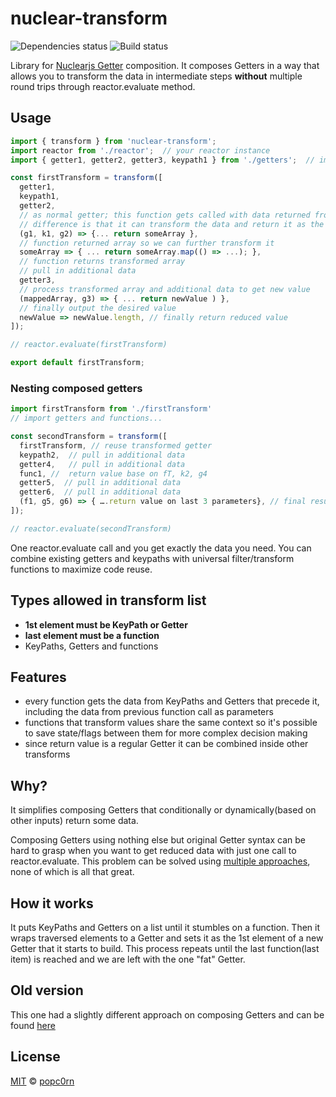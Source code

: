 nuclear-transform
=================

![Dependencies status](https://david-dm.org/popc0rn/nuclear-transform.svg) ![Build status](https://travis-ci.org/popc0rn/pirates-log.svg?branch=master)

Library for [Nuclearjs Getter](https://optimizely.github.io/nuclear-js/docs/04-getters.html) composition. It composes Getters in a way that allows you to transform the data in intermediate steps **without** multiple round trips through reactor.evaluate method.

## Usage

```javascript
import { transform } from 'nuclear-transform';
import reactor from './reactor';  // your reactor instance
import { getter1, getter2, getter3, keypath1 } from './getters';  // import your Getters and|or keypaths

const firstTransform = transform([
  getter1,
  keypath1,
  getter2,
  // as normal getter; this function gets called with data returned from specified Getters and|or keypaths before it
  // difference is that it can transform the data and return it as the usual getter
  (g1, k1, g2) => {... return someArray },
  // function returned array so we can further transform it
  someArray => { ... return someArray.map(() => ...); },
  // function returns transformed array
  // pull in additional data
  getter3,
  // process transformed array and additional data to get new value
  (mappedArray, g3) => { ... return newValue ) },
  // finally output the desired value
  newValue => newValue.length, // finally return reduced value
]);

// reactor.evaluate(firstTransform)

export default firstTransform;
```

### Nesting composed getters

```javascript
import firstTransform from './firstTransform'
// import getters and functions...

const secondTransform = transform([
  firstTransform, // reuse transformed getter
  keypath2,  // pull in additional data
  getter4,   // pull in additional data
  func1, //  return value base on fT, k2, g4
  getter5,  // pull in additional data
  getter6,  // pull in additional data
  (f1, g5, g6) => { ….return value on last 3 parameters}, // final result
]);

// reactor.evaluate(secondTransform)
```

One reactor.evaluate call and you get exactly the data you need.
You can combine existing getters and keypaths with universal filter/transform functions to maximize code reuse.

## Types allowed in transform list
- **1st element must be KeyPath or Getter**
- **last element must be a function**
- KeyPaths, Getters and functions

## Features
- every function gets the data from KeyPaths and Getters that precede it, including the data from previous function call as parameters
- functions that transform values share the same context so it's possible to save state/flags between them for more complex decision making
- since return value is a regular Getter it can be combined inside other transforms

## Why?
It simplifies composing Getters that conditionally or dynamically(based on other inputs) return some data.

Composing Getters using nothing else but original Getter syntax can be hard to grasp when you want to get reduced data with just one call to reactor.evaluate.
This problem can be solved using [multiple approaches](https://github.com/popc0rn/nuclear-transform/blob/master/related-info.md), none of which is all that great.

## How it works
It puts KeyPaths and Getters on a list until it stumbles on a function. Then it wraps traversed elements to a Getter and sets it as the 1st element of a new Getter that it starts to build. This process repeats until the last function(last item) is reached and we are left with the one "fat" Getter.

## Old version
This one had a slightly different approach on composing Getters and can be found [here](https://github.com/popc0rn/nuclear-transform/tree/0.0.4)

## License
[MIT](https://opensource.org/licenses/MIT) © [popc0rn](http://popc0rn.me)
